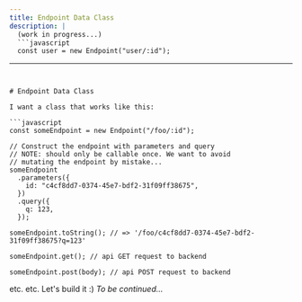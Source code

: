 ```yaml
---
title: Endpoint Data Class
description: |
  (work in progress...)
  ```javascript
  const user = new Endpoint("user/:id");
  ```
---
```


# Endpoint Data Class

I want a class that works like this:

```javascript
const someEndpoint = new Endpoint("/foo/:id");

// Construct the endpoint with parameters and query
// NOTE: should only be callable once. We want to avoid
// mutating the endpoint by mistake...
someEndpoint
  .parameters({
    id: "c4cf8dd7-0374-45e7-bdf2-31f09ff38675",
  })
  .query({
    q: 123,
  });

someEndpoint.toString(); // => '/foo/c4cf8dd7-0374-45e7-bdf2-31f09ff38675?q=123'

someEndpoint.get(); // api GET request to backend

someEndpoint.post(body); // api POST request to backend
```

etc. etc. Let's build it :)
<em>To be continued...</em>
